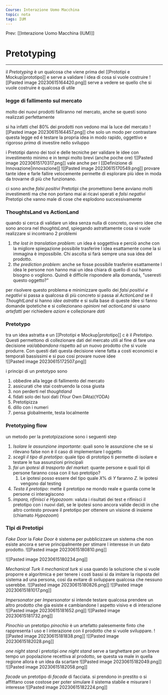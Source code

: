 ```yaml
---
Course: Interazione Uomo Macchina
topic: nota
tags: IUM
---
```


Prev: [[Interazione Uomo Macchina (IUM)]]

# Pretotyping
---
il _Pretotyping_ è un qualcosa che viene prima del [[Prototipi e Mockup|prototipo]] e serve a validare l idea di cosa si vuole costruire 
![[Pasted image 20230615164420.png]]
serve a vedere se quello che si vuole costruire è qualcosa di utile


### legge di fallimento sul mercato
molto dei nuovi prodotti falliranno nel mercato, anche se questi sono realizzati perfettamente 

si ha infatti chel 80% dei prodotti non vedono mai la luce del mercato
![[Pasted image 20230615164457.png]]
che solo un modo per contrastare questa legge ed é testare la propria idea in modo rapido, oggettivo e rigoroso _prima_ di investire nello sviluppo

i Pretotipi danno dei tool e delle tecniche per validare le idee con investimento minimo e in tempi molto brevi (anche poche ore)
![[Pasted image 20230615170317.png]]
vale anche per l [[Definizione di Innovazione|innovazione]]
![[Pasted image 20230615170549.png]]
provare tante idee e farle fallire velocemente permette di esplorare più idee in moda da trovarne di più che funzionano.


ci sono anche _falsi positivi_ Pretotipi che promettono bene avviano molti investimenti ma che non portano mai ai ricavi sperati e _falsi negativi_ Pretotipi che vanno male di cose che esplodono successivamente

### ThoughtsLand vs ActionLand
quando si cerca di validare un idea senza nulla di concreto, ovvero idee che sono ancora nel _thoughtsLand_, spiegando astrattamente cosa si vuole realizzare si incontrano 2 problemi
1. _the lost in translation problem_: un idea è soggettiva e perciò anche con la migliore spiegazione possibile trasferire l idea esattamente come la si immagina è impossibile. Chi ascolta si farà sempre una sua idea del prodotto.
2. _the prediction problem_: anche se fosse possibile trasferire esattamente l idea le persone non hanno mai un idea chiara di quello di cui hanno bisogno o vogliono. Quindi è difficile rispondere alla domanda, "useresti questo oggetto?"


per risolvere questo problema e minimizzare quello dei _falsi positivi e negativi_ si passa a qualcosa di più concreto si passa al _ActionLand_
se il _ThoughtLand_ si hanno _idee astratte_ e si sulla base di queste idee si fanno domande ipotetiche e si collezionano _opinioni_
nel _actionLand_ si usano _artefatti_ per richiedere _azioni_ e collezionare _dati_


### Pretotypo
tra un idea astratta e un [[Prototipi e Mockup|prototipo]] c è il _Pretotipo_. Questi permettono di collezionare dati del mercato utili al fine di fare una decisione _vai/abbandona_ rispetto ad un nuovo prodotto che si vuole produrre. Con questi dati questa decisione viene fatta a costi economici e temporali bassissimi e si puo cosi provare nuove idee  
![[Pasted image 20230615172507.png]]


i principi di un pretotypo sono
1. obbedire alla legge di fallimento del mercato
2. assicurati che stai costruendo la cosa giusta
3. non perderti nel _thoughtland_
4. fidati solo dei tuoi dati  (Your Own DAta)(YODA)
5. Pretotipizza
6. dillo con i numeri
7. pensa globalmente, testa localmente



### Pretotyping flow
un metodo per la pretotpizazione sono i seguenti step
1. _Isolare le assunzione importante_: quali sono le assunzione che se si rilevano false non è il caso di implementare l oggetto
2. _scegli il tipo di pretotipo_: quale tipo di prototipo ti permette di isolare e testare le tua assunzioni principali
3. _fai un ipotesi di trasporto del market_: quante persone e quali tipi di persone faranno cosa con il tuo pretotipo? 
	1. Le ipotesi posso essere del tipo quale $X\%$ di $Y$ faranno $Z$. le ipotesi vengono dal testing
4. _Testa il pretotipo_: mette il pretotipo ne mondo reale e guarda come le persone ci interagiscono
5. _impara, rifinisci e Hypozoom_: valuta i risultati dei test e rifinisci il pretotipo con i nuovi dati, se le ipotesi sono ancora valide decidi in che altro contesto provare il pretotipo per ottenere un visione di insieme (chiamato _Hypozoom_)


### TIpi di Pretotipi
_Fake Door_ 
la _Fake Door_ è sistema per pubblicizzare un sistema che non esiste ancora e serve principalmente per stimare l interesse in un dato prodotto.
![[Pasted image 20230615180810.png]]

![[Pasted image 20230615180234.png]]


_Mechanical Turk_
il _mechanical turk_ si usa quando la soluzione che si vuole proporre e algoritmica e per tenere i costi bassi si da imitare la risposta del sistema ad una persona, cosi da evitare di sviluppare qualcosa che nessuno userebbe.
![[Pasted image 20230615180826.png]]
![[Pasted image 20230615181017.png]]



_Impersonator_
per _Impersonator_ si intende testare qualcosa prendere un altro prodotto che gia esiste e cambiandone l aspetto visivo e di interazione
![[Pasted image 20230615181652.png]]
![[Pasted image 20230615181732.png]]

_Pinochio_
un pretotipo _pinochio_  è un artefatto palesemente finto che rappresenta l uso e l interazione con il prodotto che si vuole sviluppare. 
![[Pasted image 20230615181838.png]]
![[Pasted image 20230615182028.png]]


_one night stand_
i pretotipi _one night stand_ serve a targhettare per un breve tempo un popolazione recettiva al prodotto, se questa va male in quella regione allora è un idea da scartare
![[Pasted image 20230615182049.png]]
![[Pasted image 20230615182058.png]]


_facade_
un pretotipo di _facade_ di facciata. si prendono in prestito o si affittano cose costose per poter simulare il sistema stabile e misurare l interesse
![[Pasted image 20230615182224.png]]


